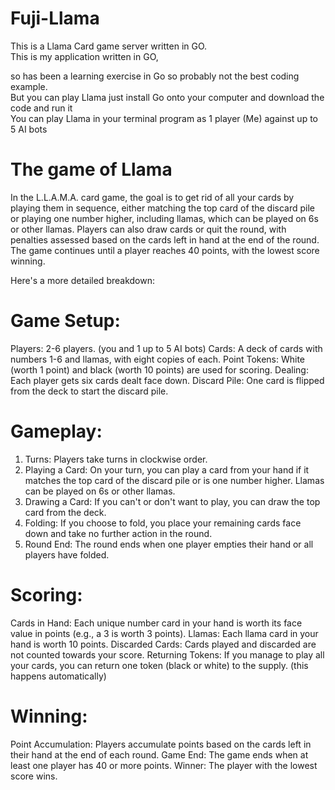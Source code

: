 # Fuji-Llama 
This is a Llama Card game server written in GO.  
This is my application written in GO,  

so has been a learning exercise in Go so probably not the best coding example.  
But you can play Llama just install Go onto your computer and download the code and run it  
You can  play Llama in your terminal program as 1 player (Me) against up to 5 AI bots  

# The game of Llama

In the L.L.A.M.A. card game, the goal is to get rid of all your cards by playing them in sequence,
either matching the top card of the discard pile or playing one number higher,
including llamas, which can be played on 6s or other llamas.
Players can also draw cards or quit the round,
with penalties assessed based on the cards left in hand at the end of the round.
The game continues until a player reaches 40 points, with the lowest score winning.

Here's a more detailed breakdown:
# Game Setup:
Players: 2-6 players. (you and 1 up to 5 AI bots)
Cards: A deck of cards with numbers 1-6 and llamas, with eight copies of each.
Point Tokens: White (worth 1 point) and black (worth 10 points) are used for scoring.
Dealing: Each player gets six cards dealt face down.
Discard Pile: One card is flipped from the deck to start the discard pile.
# Gameplay:
1. Turns:
Players take turns in clockwise order. 
2. Playing a Card:
On your turn, you can play a card from your hand if it matches the top card of the discard pile or is one number higher. Llamas can be played on 6s or other llamas. 
3. Drawing a Card:
If you can't or don't want to play, you can draw the top card from the deck. 
4. Folding:
If you choose to fold, you place your remaining cards face down and take no further action in the round. 
5. Round End:
The round ends when one player empties their hand or all players have folded. 

# Scoring:
Cards in Hand: Each unique number card in your hand is worth its face value in points (e.g., a 3 is worth 3 points).
Llamas: Each llama card in your hand is worth 10 points.
Discarded Cards: Cards played and discarded are not counted towards your score.
Returning Tokens: If you manage to play all your cards, you can return one token (black or white) to the supply.
(this happens automatically) 

# Winning:
Point Accumulation: Players accumulate points based on the cards left in their hand at the end of each round. 
Game End: The game ends when at least one player has 40 or more points. 
Winner: The player with the lowest score wins. 



